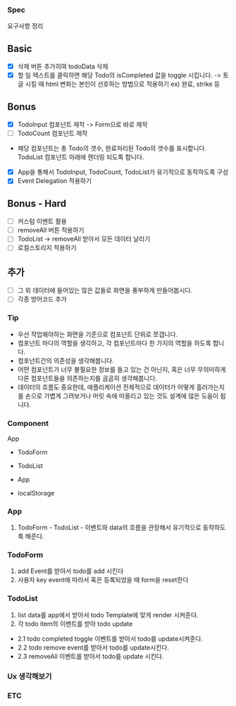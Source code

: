 ### Spec 

요구사항 정리 

## Basic
- [x] 삭제 버튼 추가히여 todoData 삭제 
- [X] 할 일 텍스트를 클릭하면 해당 Todo의 isCompleted 값을 toggle 시킵니다. 
-> 토글 시킬 때 html 변화는 본인이 선호하는 방법으로 적용하기 
ex) 완료, strike 등 
 
## Bonus 
- [X] TodoInput 컴포넌트 제작 -> Form으로 바로 제작 
- [ ] TodoCount 컴포넌트 제작
- 해당 컴포넌트는 총 Todo의 갯수, 완료처리된 Todo의 갯수를 표시합니다.
  TodoList 컴포넌트 아래에 렌더링 되도록 합니다.
- [X] App을 통해서 TodoInput, TodoCount, TodoList가 유기적으로 동작하도록 구성  
- [X] Event Delegation 적용하기 
 
## Bonus - Hard
- [ ] 커스텀 이벤트 활용
- [ ] removeAll 버튼 적용하기 
- [ ] TodoList -> removeAll 받아서 모든 데이터 날리기 
- [ ] 로컬스토리지 적용하기 

## 추가
- [ ] 그 외 데이터에 들어있는 많은 값들로 화면을 풍부하게 만들어봅시다.
- [ ] 각종 방어코드 추가

### Tip 
* 우선 작업해야하는 화면을 기준으로 컴포넌트 단위로 쪼갭니다.
* 컴포넌트 마다의 역할을 생각하고, 각 컴포넌트마다 한 가지의 역할을 하도록 합니다.
* 컴포넌트간의 의존성을 생각해봅니다. 
* 어떤 컴포넌트가 너무 불필요한 정보를 들고 있는 건 아닌지, 혹은 너무 무의미하게 다른 컴포넌트들을 의존하는지를 곰곰히 생각해봅니다.
* 데이터의 흐름도 중요한데, 애플리케이션 전체적으로 데이터가 어떻게 흘러가는지를 손으로 가볍게 그려보거나 머릿 속에 떠올리고 있는 것도 설계에 많은 도움이 됩니다.

### Component 


App
- TodoForm 
- TodoList
- App
 
- localStorage

### App 

1. TodoForm - TodoList - 이벤트와 data의 흐름을 관장해서 유기적으로 동작하도록 해준다. 


### TodoForm

1. add Event를 받아서 todo를 add 시킨다 
2. 사용자 key event에 따라서 혹은 등록되었을 때  form을 reset한다  


### TodoList

1. list data를 app에서 받아서 todo Template에 맞게 render 시켜준다. 
2. 각 todo item의 이벤트를 받아 todo update
- 2.1 todo completed toggle 이벤트를 받아서 todo를 update시켜준다.
- 2.2 todo remove event를 받아서 todo를 update시킨다. 
- 2.3 removeAll 이벤트를 받아서 todo를 update 시킨다. 

### Ux 생각해보기 


### ETC
